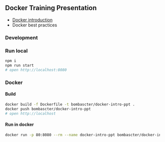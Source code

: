## Docker Training Presentation

* [Docker introduction](ABOUT_DOCKER.md)
* Docker best practices

### Development

### Run local

```bash
npm i
npm run start
# open http://localhost:8080
```

### Docker

#### Build 

```bash
docker build -f Dockerfile -t bombascter/docker-intro-ppt .
docker push bombascter/docker-intro-ppt
# open http://localhost
```

#### Run in docker

```bash
docker run -p 80:8080 --rm --name docker-intro-ppt bombascter/docker-intro-ppt
```
